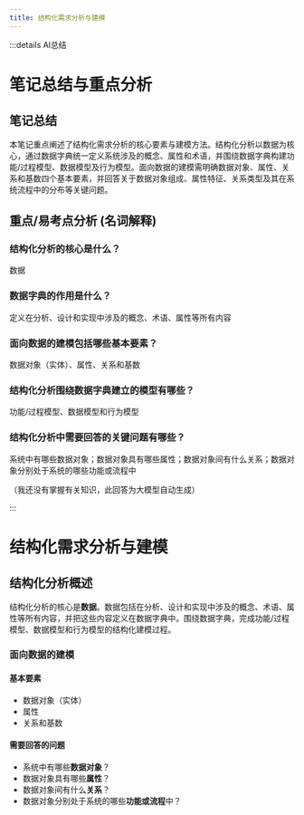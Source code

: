 ```yaml
---
title: 结构化需求分析与建模
---
```


:::details AI总结



# 笔记总结与重点分析
## 笔记总结
本笔记重点阐述了结构化需求分析的核心要素与建模方法。结构化分析以数据为核心，通过数据字典统一定义系统涉及的概念、属性和术语，并围绕数据字典构建功能/过程模型、数据模型及行为模型。面向数据的建模需明确数据对象、属性、关系和基数四个基本要素，并回答关于数据对象组成、属性特征、关系类型及其在系统流程中的分布等关键问题。

## 重点/易考点分析 (名词解释)

### 结构化分析的核心是什么？
数据

### 数据字典的作用是什么？
定义在分析、设计和实现中涉及的概念、术语、属性等所有内容

### 面向数据的建模包括哪些基本要素？
数据对象（实体）、属性、关系和基数

### 结构化分析围绕数据字典建立的模型有哪些？
功能/过程模型、数据模型和行为模型

### 结构化分析中需要回答的关键问题有哪些？
系统中有哪些数据对象；数据对象具有哪些属性；数据对象间有什么关系；数据对象分别处于系统的哪些功能或流程中

（我还没有掌握有关知识，此回答为大模型自动生成）

:::



# 结构化需求分析与建模

## 结构化分析概述

结构化分析的核心是**数据**。数据包括在分析、设计和实现中涉及的概念、术语、属性等所有内容，并把这些内容定义在数据字典中。围绕数据字典，完成功能/过程模型、数据模型和行为模型的结构化建模过程。

### 面向数据的建模

#### 基本要素

- 数据对象（实体）
- 属性
- 关系和基数

#### 需要回答的问题

- 系统中有哪些**数据对象**？
- 数据对象具有哪些**属性**？
- 数据对象间有什么**关系**？
- 数据对象分别处于系统的哪些**功能或流程**中？




